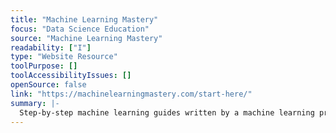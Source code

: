 ```yaml
---
title: "Machine Learning Mastery"
focus: "Data Science Education"
source: "Machine Learning Mastery"
readability: ["I"]
type: "Website Resource"
toolPurpose: []
toolAccessibilityIssues: []
openSource: false
link: "https://machinelearningmastery.com/start-here/"
summary: |-
  Step-by-step machine learning guides written by a machine learning practitioner for people of all knowledge levels.
---
```


